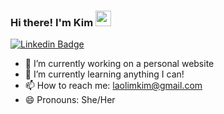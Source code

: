 ### Hi there! I'm Kim <img src="https://media4.giphy.com/media/v1.Y2lkPTc5MGI3NjExNGN4eDhqaTNydnNpc2Z5dmR6ZGhxNmdtd2x3OThqZ3dpamkxM290MCZlcD12MV9pbnRlcm5hbF9naWZfYnlfaWQmY3Q9cw/hvRJCLFzcasrR4ia7z/giphy.gif" width="25px">
[![Linkedin Badge](https://img.shields.io/badge/-LinkedIn-0e76a8?style=flat-square&logo=Linkedin&logoColor=white)](www.linkedin.com/in/kimberly-lao-lim)

<!--
**kimlaolim/kimlaolim** is a ✨ _special_ ✨ repository because its `README.md` (this file) appears on your GitHub profile.

Here are some ideas to get you started:
-->

- 🔭 I’m currently working on a personal website
- 🌱 I’m currently learning anything I can!
- 📫 How to reach me: laolimkim@gmail.com
- 😄 Pronouns: She/Her
